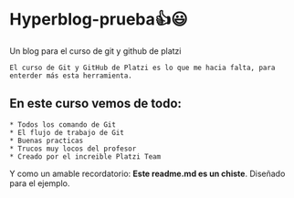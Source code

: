 # Hyperblog-prueba👍😃
Un blog para el curso de git y github de platzi

    El curso de Git y GitHub de Platzi es lo que me hacia falta, para enterder más esta herramienta.

## En este curso vemos de todo:

    * Todos los comando de Git
    * El flujo de trabajo de Git
    * Buenas practicas
    * Trucos muy locos del profesor
    * Creado por el increible Platzi Team
    
Y como un amable recordatorio: **Este readme.md es un chiste**. Diseñado para el ejemplo. 
